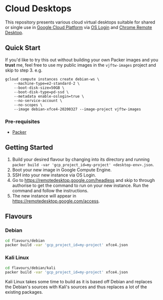 # Cloud Desktops

This repository presents various cloud virtual desktops suitable for shared or single use in [Google Cloud Platform](https://cloud.google.com/) via [OS Login](https://cloud.google.com/compute/docs/oslogin) and [Chrome Remote Desktop](https://remotedesktop.google.com/).


## Quick Start

If you'd like to try this out without building your own Packer images and you **trust** me, feel free to use my public images in the `vjftw-images` project and skip to step 3. e.g.

```
gcloud compute instances create debian-ws \
    --machine-type=e2-standard-2 \
    --boot-disk-size=50GB \
    --boot-disk-type=pd-ssd \
    --metadata enable-oslogin=true \
    --no-service-account \
    --no-scopes \
    --image debian-xfce4-20200327 --image-project vjftw-images
```

### Pre-requisites

 * [Packer](https://packer.io/)

## Getting Started

1. Build your desired flavour by changing into its directory and running `packer build -var 'gcp_project_id=my-project' <desktop-env>.json`.
2. Boot your new image in Google Compute Engine.
3. SSH into your new instance via OS Login.
4. Go to https://remotedesktop.google.com/headless and skip to through authorise to get the command to run on your new instance. Run the command and follow the instructions.
5. The new instance will appear in https://remotedesktop.google.com/access.

## Flavours

### Debian

```bash
cd flavours/debian
packer build -var 'gcp_project_id=my-project' xfce4.json
```

### Kali Linux

```bash
cd flavours/debian/kali
packer build -var 'gcp_project_id=my-project' xfce4.json
```

Kali Linux takes some time to build as it is based off Debian and replaces the Debian's sources with Kali's sources and thus replaces a lot of the existing packages.
